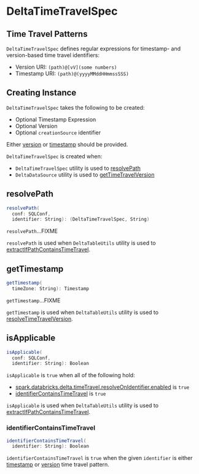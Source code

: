 # DeltaTimeTravelSpec

## <span id="TIMESTAMP_URI_FOR_TIME_TRAVEL"><span id="VERSION_URI_FOR_TIME_TRAVEL"> Time Travel Patterns

`DeltaTimeTravelSpec` defines regular expressions for timestamp- and version-based time travel identifiers:

* Version URI: `(path)@[vV](some numbers)`
* Timestamp URI: `(path)@(yyyyMMddHHmmssSSS)`

## Creating Instance

`DeltaTimeTravelSpec` takes the following to be created:

* <span id="timestamp"> Optional Timestamp Expression
* <span id="version"> Optional Version
* <span id="creationSource"> Optional `creationSource` identifier

Either [version](#version) or [timestamp](#timestamp) should be provided.

`DeltaTimeTravelSpec` is created when:

* `DeltaTimeTravelSpec` utility is used to [resolvePath](#resolvePath)
* `DeltaDataSource` utility is used to [getTimeTravelVersion](DeltaDataSource.md#getTimeTravelVersion)

## <span id="resolvePath"> resolvePath

```scala
resolvePath(
  conf: SQLConf,
  identifier: String): (DeltaTimeTravelSpec, String)
```

`resolvePath`...FIXME

`resolvePath` is used when `DeltaTableUtils` utility is used to [extractIfPathContainsTimeTravel](DeltaTableUtils.md#extractIfPathContainsTimeTravel).

## <span id="getTimestamp"> getTimestamp

```scala
getTimestamp(
  timeZone: String): Timestamp
```

`getTimestamp`...FIXME

`getTimestamp` is used when `DeltaTableUtils` utility is used to [resolveTimeTravelVersion](DeltaTableUtils.md#resolveTimeTravelVersion).

## <span id="isApplicable"> isApplicable

```scala
isApplicable(
  conf: SQLConf,
  identifier: String): Boolean
```

`isApplicable` is `true` when all of the following hold:

* [spark.databricks.delta.timeTravel.resolveOnIdentifier.enabled](DeltaSQLConf.md#RESOLVE_TIME_TRAVEL_ON_IDENTIFIER) is `true`
* [identifierContainsTimeTravel](#identifierContainsTimeTravel) is `true`

`isApplicable` is used when `DeltaTableUtils` utility is used to [extractIfPathContainsTimeTravel](DeltaTableUtils.md#extractIfPathContainsTimeTravel).

### <span id="identifierContainsTimeTravel"> identifierContainsTimeTravel

```scala
identifierContainsTimeTravel(
  identifier: String): Boolean
```

`identifierContainsTimeTravel` is `true` when the given `identifier` is either [timestamp](#TIMESTAMP_URI_FOR_TIME_TRAVEL) or [version](#VERSION_URI_FOR_TIME_TRAVEL) time travel pattern.
